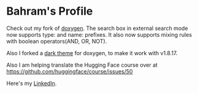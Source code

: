 # Bahram's Profile

Check out my fork of [doxygen](https://github.com/jowharshamshiri/doxygen). The search box in external search mode
now supports type: and name: prefixes. It also now supports mixing rules with
boolean operators(AND, OR, NOT).

Also I forked a [dark theme](https://github.com/jowharshamshiri/doxygen-awesome-css) for doxygen, to make it work with v1.8.17.

Also I am helping translate the Hugging Face course over at https://github.com/huggingface/course/issues/50

Here's my [LinkedIn](http://linkedin.com/in/joharshamshiri).
